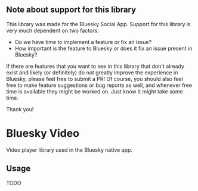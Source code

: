 ## Note about support for this library

This library was made for the Bluesky Social App. Support for this library is very much dependent on two factors:

- Do we have time to implement a feature or fix an issue?
- How important is the feature to Bluesky or does it fix an issue present in Bluesky?

If there are features that you want to see in this library that don't already exist and likely (or definitely) do not greatly improve the experience in Bluesky, please feel free to submit a PR! Of course, you should also feel free to make feature suggestions or bug reports as well, and whenever free time is available they might be worked on. Just know it might take some time.

Thank you!

# Bluesky Video

Video player library used in the Bluesky native app.

## Usage

TODO
